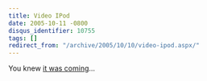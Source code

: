 ```yaml
---
title: Video IPod
date: 2005-10-11 -0800
disqus_identifier: 10755
tags: []
redirect_from: "/archive/2005/10/10/video-ipod.aspx/"
---
```


You knew [it was coming](http://www.apple.com/ipod/ipod.html)...

